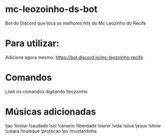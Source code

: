 # mc-leozoinho-ds-bot
Bot do Discord que toca os melhores hits do Mc Leozinho do Recife

# Para utilizar:
Adicione agora mesmo: https://bot.discord.io/mc-leozoinho-recife

# Comandos
Liste os comandos digitando !leozoinho

# Músicas adicionadas
!jao
!brotar
!saudade
!sol
!cenario
!liberdade
!osmir
!vida
!silva
!jesus
!show
!caiara
!muleque
!protecao
!pv
!mustardinha
